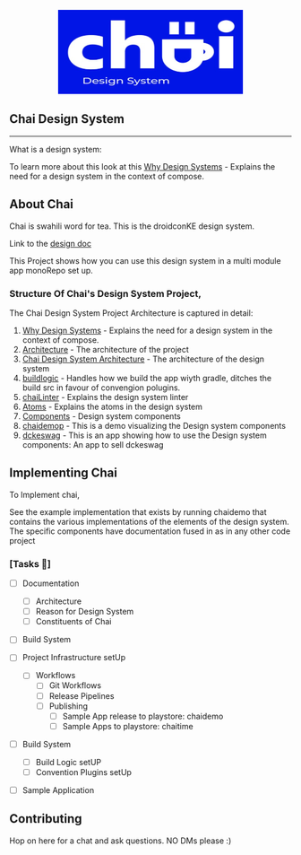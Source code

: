 <p align="center">
  <a href="https://github.com/droidconKE/droidconKE2022Android">
    <img src="https://raw.githubusercontent.com/droidconKE/iconPack/master/images/chaicover.png" alt="Chai Design Logo" width=330 height=150>
  </a>

## Chai Design System
---

What is a design system:

To learn more about this look at this [Why Design Systems](https://github.com/droidconKE/chai/blob/master/docs/whyDesignSystems.md) -  Explains the need for a design system in the context of compose.

## About Chai

Chai is swahili word for tea.
This is the droidconKE design system.

Link to the [design doc](https://xd.adobe.com/view/eb1ed4ed-fd4d-4ba2-b2f7-a91c7379a022-be4d/screen/cfea72b5-9007-4335-ae86-9162594c094f/)

This Project shows how you can use this design system in a multi module app monoRepo set up.


### Structure Of Chai's Design System Project,

The Chai Design System Project Architecture is captured in detail:
1. [Why Design Systems](https://github.com/droidconKE/chai/blob/master/docs/whyDesignSystems.md) -  Explains the need for a design system in the context of compose.
2. [Architecture](https://github.com/droidconKE/chai/blob/master/docs/architecture.md) -  The architecture of the project
3. [Chai Design System Architecture](https://github.com/droidconKE/chai/blob/master/docs/chaiArchitecture.md) -  The architecture of the design system
4. [buildlogic](https://github.com/droidconKE/chai/blob/master/docs/buildlogic.md) -  Handles how we build the app wiyth gradle, ditches the build src in favour of convengion polugins.
5. [chaiLinter](https://github.com/droidconKE/chai/blob/master/docs/chaiLinter.md) -  Explains the design system linter
6. [Atoms](https://github.com/droidconKE/chai/blob/master/docs/atoms.md) - Explains the atoms in the design system
7. [Components](https://github.com/droidconKE/chai/blob/master/docs/components.md) -  Design system components
7. [chaidemop](https://github.com/droidconKE/chai/blob/master/docs/components.md) -  This is a demo visualizing the Design system components
7. [dckeswag](https://github.com/droidconKE/chai/blob/master/docs/.md) -   This is an app showing how to use the Design system components: An app to sell dckeswag

## Implementing Chai

To Implement chai,

See the example implementation that  exists by running chaidemo that contains the various implementations of the elements of the design system.
The specific components have documentation fused in as in any other code project

### [Tasks 🚧]
- [ ] Documentation
  - [ ] Architecture
  - [ ] Reason for Design System
  - [ ] Constituents of Chai
- [ ] Build System
- [ ] Project Infrastructure setUp
  - [ ] Workflows
    - [ ] Git Workflows
    - [ ] Release Pipelines
    - [ ] Publishing
      - [ ] Sample App release to playstore: chaidemo
      - [ ] Sample Apps to playstore: chaitime
- [ ] Build System
  - [ ] Build Logic setUP
  - [ ] Convention Plugins setUp
- [ ] Sample Application


## Contributing
 Hop on here for a chat and ask questions. NO DMs please :)



